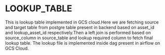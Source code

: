 # LOOKUP_TABLE


This is lookup table implemented in GCS cloud.Here we are fetching source and target table from postgre table present in backend based on asset_id and lookup_asset_id respectively.Then a left join is performed based on
source_column in source_table and lookup required column to fetch final lookup table.
The lookup file is implemented inside dag present in airflow on GCS Cloud.

